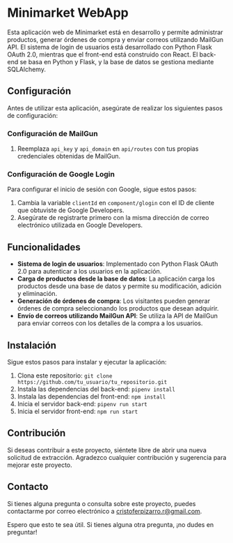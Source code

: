 # Minimarket WebApp

Esta aplicación web de Minimarket está en desarrollo y permite administrar productos, generar órdenes de compra y enviar correos utilizando MailGun API. El sistema de login de usuarios está desarrollado con Python Flask OAuth 2.0, mientras que el front-end está construido con React. El back-end se basa en Python y Flask, y la base de datos se gestiona mediante SQLAlchemy.

## Configuración

Antes de utilizar esta aplicación, asegúrate de realizar los siguientes pasos de configuración:

### Configuración de MailGun

1. Reemplaza `api_key` y `api_domain` en `api/routes` con tus propias credenciales obtenidas de MailGun.

### Configuración de Google Login

Para configurar el inicio de sesión con Google, sigue estos pasos:

1. Cambia la variable `clientId` en `component/glogin` con el ID de cliente que obtuviste de Google Developers.
2. Asegúrate de registrarte primero con la misma dirección de correo electrónico utilizada en Google Developers.

## Funcionalidades

- **Sistema de login de usuarios**: Implementado con Python Flask OAuth 2.0 para autenticar a los usuarios en la aplicación.
- **Carga de productos desde la base de datos**: La aplicación carga los productos desde una base de datos y permite su modificación, adición y eliminación.
- **Generación de órdenes de compra**: Los visitantes pueden generar órdenes de compra seleccionando los productos que desean adquirir.
- **Envío de correos utilizando MailGun API**: Se utiliza la API de MailGun para enviar correos con los detalles de la compra a los usuarios.

## Instalación

Sigue estos pasos para instalar y ejecutar la aplicación:

1. Clona este repositorio: `git clone https://github.com/tu_usuario/tu_repositorio.git`
2. Instala las dependencias del back-end: `pipenv install`
3. Instala las dependencias del front-end: `npm install`
4. Inicia el servidor back-end: `pipenv run start`
5. Inicia el servidor front-end: `npm run start`

## Contribución

Si deseas contribuir a este proyecto, siéntete libre de abrir una nueva solicitud de extracción. Agradezco cualquier contribución y sugerencia para mejorar este proyecto.

## Contacto

Si tienes alguna pregunta o consulta sobre este proyecto, puedes contactarme por correo electrónico a cristoferpizarro.r@gmail.com.

Espero que esto te sea útil. Si tienes alguna otra pregunta, ¡no dudes en preguntar!
